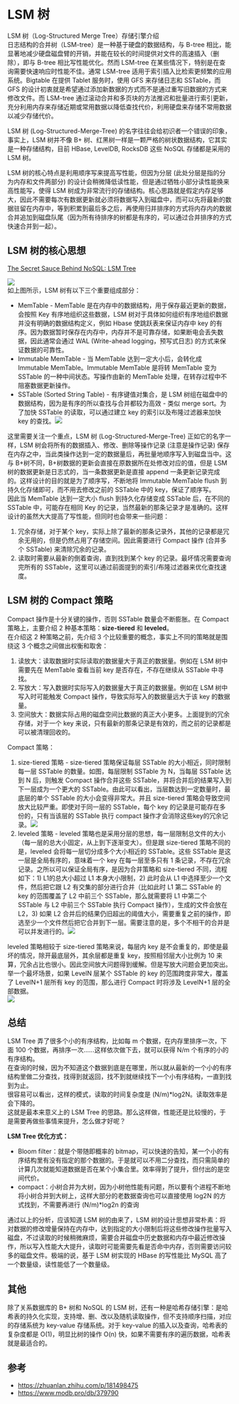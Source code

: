 # LSM 树
LSM 树（Log-Structured Merge Tree）存储引擎介绍  
日志结构的合并树（LSM-tree）是一种基于硬盘的数据结构，与 B-tree 相比，能显著地减少硬盘磁盘臂的开销，并能在较长的时间提供对文件的高速插入（删除），即与 B-tree 相比写性能优化。然而 LSM-tree 在某些情况下，特别是在查询需要快速响应时性能不佳。通常 LSM-tree 适用于索引插入比检索更频繁的应用系统。Bigtable 在提供 Tablet 服务时，使用 GFS 来存储日志和 SSTable，而 GFS 的设计初衷就是希望通过添加新数据的方式而不是通过重写旧数据的方式来修改文件。而 LSM-tree 通过滚动合并和多页块的方法推迟和批量进行索引更新，充分利用内存来存储近期或常用数据以降低查找代价，利用硬盘来存储不常用数据以减少存储代价。  
  
LSM 树 (Log-Structured-Merge-Tree) 的名字往往会给初识者一个错误的印象，事实上，LSM 树并不像 B+ 树、红黑树一样是一颗严格的树状数据结构，它其实是一种存储结构，目前 HBase, LevelDB, RocksDB 这些 NoSQL 存储都是采用的 LSM 树。  
  
LSM 树的核心特点是利用顺序写来提高写性能，但因为分层 (此处分层是指的分为内存和文件两部分) 的设计会稍微降低读性能，但是通过牺牲小部分读性能换来高性能写，使得 LSM 树成为非常流行的存储结构。核心思路就是假定内存足够大，因此不需要每次有数据更新就必须将数据写入到磁盘中，而可以先将最新的数据驻留在内存中，等到积累到最后多之后，再使用归并排序的方式将内存内的数据合并追加到磁盘队尾（因为所有待排序的树都是有序的，可以通过合并排序的方式快速合并到一起）。  
  
## LSM 树的核心思想
[The Secret Sauce Behind NoSQL: LSM Tree](https://www.youtube.com/watch?v=I6jB0nM9SKU)  

![](./LSMTree%20Architecture.jpeg)  
如上图所示，LSM 树有以下三个重要组成部分：  
* MemTable - MemTable 是在内存中的数据结构，用于保存最近更新的数据，会按照 Key 有序地组织这些数据，LSM 树对于具体如何组织有序地组织数据并没有明确的数据结构定义，例如 Hbase 使跳跃表来保证内存中 key 的有序。因为数据暂时保存在内存中，内存并不是可靠存储，如果断电会丢失数据，因此通常会通过 WAL (Write-ahead logging，预写式日志) 的方式来保证数据的可靠性。
* Immutable MemTable - 当 MemTable 达到一定大小后，会转化成 Immutable MemTable。Immutable MemTable 是将转 MemTable 变为 SSTable 的一种中间状态。写操作由新的 MemTable 处理，在转存过程中不阻塞数据更新操作。
* SSTable (Sorted String Table) - 有序键值对集合，是 LSM 树组在磁盘中的数据结构，因为是有序的所以查找与合并都较为高效 - 类似 merge sort。为了加快 SSTable 的读取，可以通过建立 key 的索引以及布隆过滤器来加快 key 的查找。![](./SSTable.png)
  
这里需要关注一个重点，LSM 树 (Log-Structured-Merge-Tree) 正如它的名字一样，LSM 树会将所有的数据插入、修改、删除等操作记录 (注意是操作记录) 保存在内存之中，当此类操作达到一定的数据量后，再批量地顺序写入到磁盘当中。这与 B+树不同，B+树数据的更新会直接在原数据所在处修改对应的值，但是 LSM 树的数据更新是日志式的，当一条数据更新是直接 append 一条更新记录完成的。这样设计的目的就是为了顺序写，不断地将 Immutable MemTable flush 到持久化存储即可，而不用去修改之前的 SSTable 中的 key，保证了顺序写。  
因此当 MemTable 达到一定大小 flush 到持久化存储变成 SSTable 后，在不同的 SSTable 中，可能存在相同 Key 的记录，当然最新的那条记录才是准确的。这样设计的虽然大大提高了写性能，但同时也会带来一些问题：  
1. 冗余存储，对于某个 key，实际上除了最新的那条记录外，其他的记录都是冗余无用的，但是仍然占用了存储空间。因此需要进行 Compact 操作 (合并多个 SSTable) 来清除冗余的记录。
2. 读取时需要从最新的倒着查询，直到找到某个 key 的记录。最坏情况需要查询完所有的 SSTable，这里可以通过前面提到的索引/布隆过滤器来优化查找速度。
  
## LSM 树的 Compact 策略
Compact 操作是十分关键的操作，否则 SSTable 数量会不断膨胀。在 Compact 策略上，主要介绍 2 种基本策略：**size-tiered** 和 **leveled**。  
在介绍这 2 种策略之前，先介绍 3 个比较重要的概念，事实上不同的策略就是围绕这 3 个概念之间做出权衡和取舍：  
1. 读放大：读取数据时实际读取的数据量大于真正的数据量。例如在 LSM 树中需要先在 MemTable 查看当前 key 是否存在，不存在继续从 SSTable 中寻找。
2. 写放大：写入数据时实际写入的数据量大于真正的数据量。例如在 LSM 树中写入时可能触发 Compact 操作，导致实际写入的数据量远大于该 key 的数据量。
3. 空间放大：数据实际占用的磁盘空间比数据的真正大小更多。上面提到的冗余存储，对于一个 key 来说，只有最新的那条记录是有效的，而之前的记录都是可以被清理回收的。  

Compact 策略：  
1. size-tiered 策略 - size-tiered 策略保证每层 SSTable 的大小相近，同时限制每一层 SSTable 的数量。如图，每层限制 SSTable 为 N，当每层 SSTable 达到 N 后，则触发 Compact 操作合并这些 SSTable，并将合并后的结果写入到下一层成为一个更大的 SSTable。由此可以看出，当层数达到一定数量时，最底层的单个 SSTable 的大小会变得非常大。并且 size-tiered 策略会导致空间放大比较严重。即使对于同一层的 SSTable，每个 key 的记录是可能存在多份的，只有当该层的 SSTable 执行 compact 操作才会消除这些key的冗余记录。![](./size-tiered%20策略.png)
2. leveled 策略 - leveled 策略也是采用分层的思想，每一层限制总文件的大小（每一层的总大小固定，从上到下逐渐变大）。但是跟 size-tiered 策略不同的是，leveled 会将每一层切分成多个大小相近的 SSTable。这些 SSTable 是这一层是全局有序的，意味着一个 key 在每一层至多只有 1 条记录，不存在冗余记录。之所以可以保证全局有序，是因为合并策略和 size-tiered 不同，流程如下：1) L1的总大小超过 L1 本身大小限制，2) 此时会从 L1 中选择至少一个文件，然后把它跟 L2 有交集的部分进行合并（比如此时 L1 第二 SSTable 的 key 的范围覆盖了 L2 中前三个 SSTable，那么就需要将 L1 中第二个 SSTable 与 L2 中前三个 SSTable 执行 Compact 操作），生成的文件会放在 L2，3) 如果 L2 合并后的结果仍旧超出的阈值大小，需要重复之前的操作，即选至少一个文件然后把它合并到下一层。需要注意的是，多个不相干的合并是可以并发进行的。![](./leveled%20策略.png)
  
leveled 策略相较于 size-tiered 策略来说，每层内 key 是不会重复的，即使是最坏的情况，除开最底层外，其余层都是重复 key，按照相邻层大小比例为 10 来算，冗余占比也很小。因此空间放大问题得到缓解。但是写放大问题会更加突出。举一个最坏场景，如果 LevelN 层某个 SSTable 的 key 的范围跨度非常大，覆盖了 LevelN+1 层所有 key 的范围，那么进行 Compact 时将涉及 LevelN+1 层的全部数据。  
![](./leveled%20策略%20compact.webp)  
  
## 总结
LSM Tree 弄了很多个小的有序结构，比如每 m 个数据，在内存里排序一次，下面 100 个数据，再排序一次......这样依次做下去，就可以获得 N/m 个有序的小的有序结构。  
在查询的时候，因为不知道这个数据到底是在哪里，所以就从最新的一个小的有序结构里做二分查找，找得到就返回，找不到就继续找下一个小有序结构，一直到找到为止。  
很容易可以看出，这样的模式，读取的时间复杂度是 (N/m)*log2N。读取效率是会下降的。  
这就是最本来意义上的 LSM Tree 的思路。那么这样做，性能还是比较慢的，于是需要再做些事情来提升，怎么做才好呢？  

**LSM Tree 优化方式：**  
* Bloom filter：就是个带随即概率的 bitmap，可以快速的告知，某一个小的有序结构里有没有指定的那个数据的。于是就可以不用二分查找，而只需简单的计算几次就能知道数据是否在某个小集合里。效率得到了提升，但付出的是空间代价。  
* compact：小树合并为大树，因为小树他性能有问题，所以要有个进程不断地将小树合并到大树上，这样大部分的老数据查询也可以直接使用 log2N 的方式找到，不需要再进行 (N/m)*log2n 的查询

通过以上的分析，应该知道 LSM 树的由来了，LSM 树的设计思想非常朴素：将对数据的修改增量保持在内存中，达到指定的大小限制后将这些修改操作批量写入磁盘，不过读取的时候稍微麻烦，需要合并磁盘中历史数据和内存中最近修改操作，所以写入性能大大提升，读取时可能需要先看是否命中内存，否则需要访问较多的磁盘文件。极端的说，基于 LSM 树实现的 HBase 的写性能比 MySQL 高了一个数量级，读性能低了一个数量级。  

## 其他
除了关系数据库的 B+ 树和 NoSQL 的 LSM 树，还有一种是哈希存储引擎：是哈希表的持久化实现，支持增、删、改以及随机读取操作，但不支持顺序扫描，对应的存储系统为 key-value 存储系统。对于 key-value 的插入以及查询，哈希表的复杂度都是 O(1)，明显比树的操作 O(n) 快，如果不需要有序的遍历数据，哈希表就是最适合的。  

## 参考
* https://zhuanlan.zhihu.com/p/181498475
* https://www.modb.pro/db/379790
